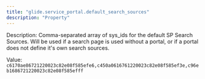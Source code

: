 ```yaml
---
title: "glide.service_portal.default_search_sources"
description: "Property"
---
```


Description: Comma-separated array of sys_ids for the default SP Search Sources. Will be used if a search page is used without a portal, or if a portal does not define it's own search sources.

Value: `c6170ae86721220023c82e08f585efe6,c450a0616761220023c82e08f585ef3e,c96eb1686721220023c82e08f585efff`